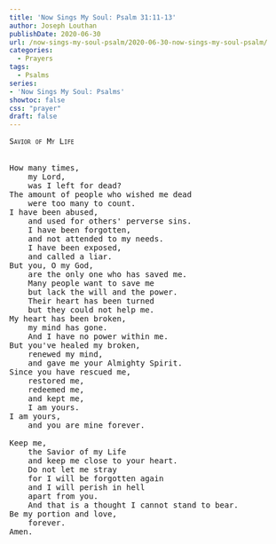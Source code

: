 ```yaml
---
title: 'Now Sings My Soul: Psalm 31:11-13'
author: Joseph Louthan
publishDate: 2020-06-30
url: /now-sings-my-soul-psalm/2020-06-30-now-sings-my-soul-psalm/
categories:
  - Prayers
tags:
  - Psalms
series:
- 'Now Sings My Soul: Psalms'
showtoc: false
css: "prayer"
draft: false
---
```

<pre>
<div style="font-variant: small-caps;">Savior of My Life</div>
&nbsp;
How many times,
	my Lord,
	was I left for dead?
The amount of people who wished me dead
	were too many to count.
I have been abused,
	and used for others' perverse sins.
	I have been forgotten,
	and not attended to my needs.
	I have been exposed,
	and called a liar.
But you, O my God,
	are the only one who has saved me.
	Many people want to save me
	but lack the will and the power.
	Their heart has been turned
	but they could not help me.
My heart has been broken,
	my mind has gone.
	And I have no power within me.
But you've healed my broken,
	renewed my mind,
	and gave me your Almighty Spirit.
Since you have rescued me,
	restored me,
	redeemed me,
	and kept me,
	I am yours.
I am yours,
	and you are mine forever.

Keep me,
	the Savior of my Life
	and keep me close to your heart.
	Do not let me stray
	for I will be forgotten again
	and I will perish in hell
	apart from you.
	And that is a thought I cannot stand to bear.
Be my portion and love,
	forever.
Amen.
</pre>
